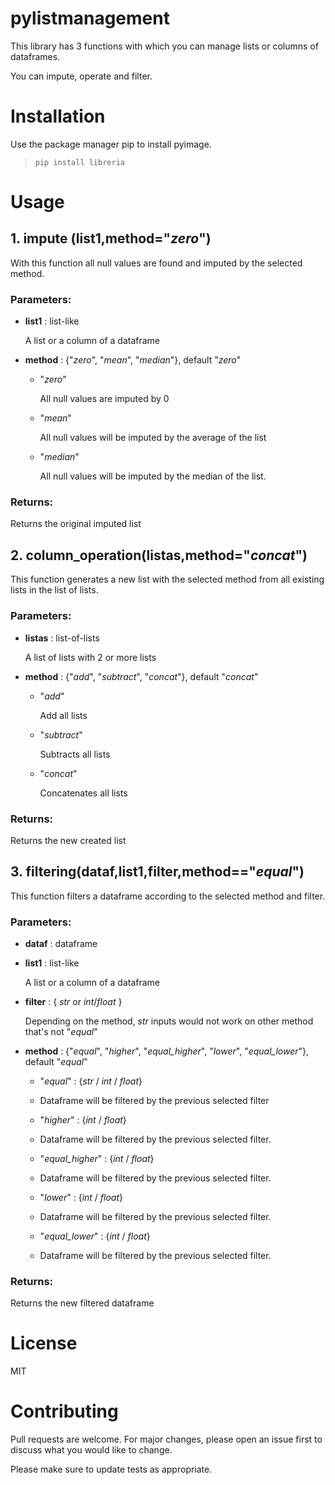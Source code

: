 # pylistmanagement
This library has 3 functions with which you can manage lists or columns of dataframes.

You can impute, operate and filter.

# Installation
Use the package manager pip to install pyimage.

> ```pip install libreria``` 

# Usage
## **1. impute** (list1,method="_zero_")

With this function all null values are found and imputed by the selected method.


### ****Parameters****:
  - **list1** : list-like
  
      A list or a column of a dataframe 
  - **method** : {"_zero_", "_mean_", "_median_"}, default "_zero_"

    - "_zero_"
       
       All null values are imputed by 0
        
    - "_mean_"
        
       All null values will be imputed by the average of the list
        
    - "_median_"
    
       All null values will be imputed by the median of the list.
      
### ****Returns****:

Returns the original imputed list


## **2. column_operation**(listas,method="_concat_")

This function generates a new list with the selected method from all existing lists in the list of lists.

### ****Parameters****:
  - **listas** : list-of-lists
  
      A list of lists with 2 or more lists  

  - **method** : {"_add_", "_subtract_", "_concat_"}, default "_concat_"

    - "_add_"
    
        Add all lists
  
    - "_subtract_"
    
        Subtracts all lists
  
    - "_concat_"
    
        Concatenates all lists

### ****Returns****:

Returns the new created list
 

## **3. filtering**(dataf,list1,filter,method=="_equal_")
This function filters a dataframe according to the selected method and filter. 

### ****Parameters****:
  - **dataf** : dataframe
  
  - **list1** : list-like
  
      A list or a column of a dataframe
  - **filter** : { _str_ or _int_/_float_ }
  
      Depending on the method, _str_ inputs would not work on other method that's not "_equal_"
  - **method** :  {"_equal_", "_higher_", "_equal_higher_", "_lower_", "_equal_lower_"}, default "_equal_"

    - "_equal_" : {_str_ / _int_ / _float_}
    - 
        Dataframe will be filtered by the previous selected filter
  
    - "_higher_" : {_int_ / _float_}
    - 
        Dataframe will be filtered by the previous selected filter.
  
    - "_equal_higher_" : {_int_ / _float_}
    - 
        Dataframe will be filtered by the previous selected filter.
  
    - "_lower_" : {_int_ / _float_}
    - 
        Dataframe will be filtered by the previous selected filter.
  
    - "_equal_lower_" : {_int_ / _float_}
    - 
        Dataframe will be filtered by the previous selected filter. 


### ****Returns****:
Returns the new filtered dataframe
# License

MIT


# Contributing

Pull requests are welcome. For major changes, please open an issue first to discuss what you would like to change.

Please make sure to update tests as appropriate.
